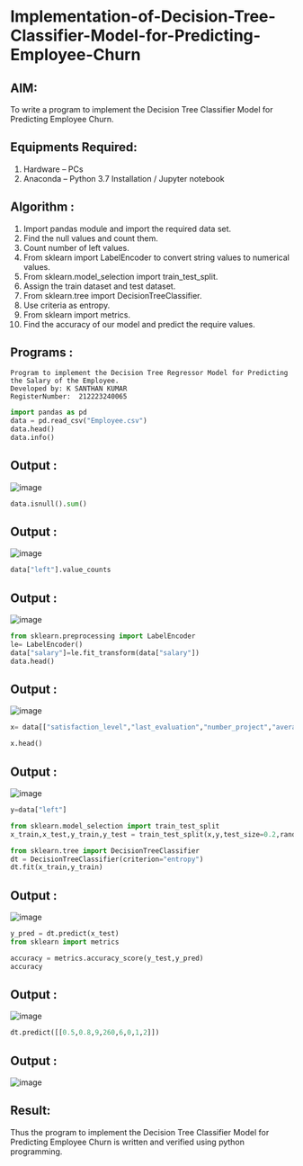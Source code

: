 # Implementation-of-Decision-Tree-Classifier-Model-for-Predicting-Employee-Churn

## AIM:
To write a program to implement the Decision Tree Classifier Model for Predicting Employee Churn.

## Equipments Required:
1. Hardware – PCs
2. Anaconda – Python 3.7 Installation / Jupyter notebook

## Algorithm :

1. Import pandas module and import the required data set.
2. Find the null values and count them.
3. Count number of left values.
4. From sklearn import LabelEncoder to convert string values to numerical values.
5. From sklearn.model_selection import train_test_split.
6. Assign the train dataset and test dataset.
7. From sklearn.tree import DecisionTreeClassifier.
8. Use criteria as entropy.
9. From sklearn import metrics.
10. Find the accuracy of our model and predict the require values. 

## Programs :

```
Program to implement the Decision Tree Regressor Model for Predicting the Salary of the Employee.
Developed by: K SANTHAN KUMAR
RegisterNumber:  212223240065
```

```python
import pandas as pd
data = pd.read_csv("Employee.csv")
data.head()
data.info()
```
## Output :
![image](https://github.com/SANTHAN-2006/Implementation-of-Decision-Tree-Classifier-Model-for-Predicting-Employee-Churn/assets/80164014/cd5ed94d-ff93-4bb2-9f74-3f6bc161875e)

```python
data.isnull().sum()
```
## Output :
![image](https://github.com/SANTHAN-2006/Implementation-of-Decision-Tree-Classifier-Model-for-Predicting-Employee-Churn/assets/80164014/73fda4c5-f77a-4529-b036-76a6d587c992)


```python
data["left"].value_counts
```
## Output :
![image](https://github.com/SANTHAN-2006/Implementation-of-Decision-Tree-Classifier-Model-for-Predicting-Employee-Churn/assets/80164014/b56af4d5-8747-4288-8e44-6b6dada52fe2)



```python
from sklearn.preprocessing import LabelEncoder
le= LabelEncoder()
data["salary"]=le.fit_transform(data["salary"])
data.head()
```
## Output :
![image](https://github.com/SANTHAN-2006/Implementation-of-Decision-Tree-Classifier-Model-for-Predicting-Employee-Churn/assets/80164014/45a2811a-1f93-4184-9a06-7f5ce26712a5)


```python
x= data[["satisfaction_level","last_evaluation","number_project","average_montly_hours","time_spend_company","Work_accident","promotion_last_5years","salary"]]

x.head()
```
## Output :
![image](https://github.com/SANTHAN-2006/Implementation-of-Decision-Tree-Classifier-Model-for-Predicting-Employee-Churn/assets/80164014/39075de0-7bc5-43ee-a51a-204a50962a27)


```python
y=data["left"]

from sklearn.model_selection import train_test_split
x_train,x_test,y_train,y_test = train_test_split(x,y,test_size=0.2,random_state = 100)

from sklearn.tree import DecisionTreeClassifier
dt = DecisionTreeClassifier(criterion="entropy")
dt.fit(x_train,y_train)
```

## Output :
![image](https://github.com/SANTHAN-2006/Implementation-of-Decision-Tree-Classifier-Model-for-Predicting-Employee-Churn/assets/80164014/c46d09ed-3ab8-4af9-b12d-bcd9ec52fed5)


```python
y_pred = dt.predict(x_test)
from sklearn import metrics

accuracy = metrics.accuracy_score(y_test,y_pred)
accuracy
```
## Output :
![image](https://github.com/SANTHAN-2006/Implementation-of-Decision-Tree-Classifier-Model-for-Predicting-Employee-Churn/assets/80164014/d042abfa-3736-4741-be7a-40a17e5a6d31)


```python
dt.predict([[0.5,0.8,9,260,6,0,1,2]])
```
## Output :
![image](https://github.com/SANTHAN-2006/Implementation-of-Decision-Tree-Classifier-Model-for-Predicting-Employee-Churn/assets/80164014/5bd862e8-6586-4e14-8ac0-2b88aa02b579)

## Result:
Thus the program to implement the Decision Tree Classifier Model for Predicting Employee Churn is written and verified using python programming.
